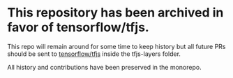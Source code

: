 # This repository has been archived in favor of tensorflow/tfjs.

This repo will remain around for some time to keep history but all future PRs should be sent to [tensorflow/tfjs](https://github.com/tensorflow/tfjs) inside the tfjs-layers folder.

All history and contributions have been preserved in the monorepo.